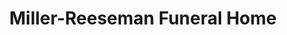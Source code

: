 ---
title: "Miller-Reeseman Funeral Home"
url: /burlington/miller-reeseman-funeral-home/
shop: Bestattungen
---